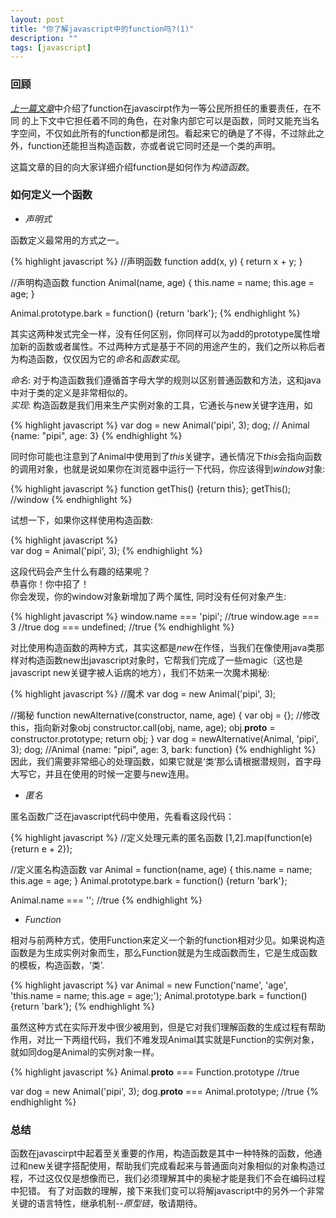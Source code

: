 ```yaml
---
layout: post
title: "你了解javascript中的function吗?(1)"
description: ""
tags: [javascript]
---
```


### 回顾 ###

[*上一篇文章*](/yangdong/archive/2012/02/05/function-in-javascript-0.html/)中介绍了function在javascirpt作为一等公民所担任的重要责任，在不同
的上下文中它担任着不同的角色，在对象内部它可以是函数，同时又能充当名字空间，不仅如此所有的function都是闭包。看起来它的确是了不得，不过除此之外，function还能担当构造函数，亦或者说它同时还是一个类的声明。

这篇文章的目的向大家详细介绍function是如何作为*构造函数*。

### 如何定义一个函数 ###
* _声明式_

函数定义最常用的方式之一。

{% highlight javascript %}
//声明函数
function add(x, y) {
    return x + y;
}

//声明构造函数
function Animal(name, age) {
    this.name = name;
    this.age = age;
}

Animal.prototype.bark = function() {return 'bark'};
{% endhighlight %}

<!-- more -->
其实这两种发式完全一样，没有任何区别，你同样可以为add的prototype属性增加新的函数或者属性。不过两种方式是基于不同的用途产生的，我们之所以称后者为构造函数，仅仅因为它的*命名*和*函数实现*。

*命名*: 对于构造函数我们遵循首字母大学的规则以区别普通函数和方法，这和java中对于类的定义是非常相似的。<br>
*实现*: 构造函数是我们用来生产实例对象的工具，它通长与new关键字连用，如

{% highlight javascript %}
var dog = new Animal('pipi', 3);
dog; // Animal {name: "pipi", age: 3}
{% endhighlight %}

同时你可能也注意到了Animal中使用到了*this*关键字，通长情况下*this*会指向函数的调用对象，也就是说如果你在浏览器中运行一下代码，你应该得到*window*对象:

{% highlight javascript %}
function getThis() {return this};
getThis(); //window
{% endhighlight %}

试想一下，如果你这样使用构造函数:

{% highlight javascript %}    
var dog = Animal('pipi', 3);
{% endhighlight %}

这段代码会产生什么有趣的结果呢？<br>
恭喜你！你中招了！<br>
你会发现，你的window对象新增加了两个属性, 同时没有任何对象产生:

{% highlight javascript %}
window.name === 'pipi'; //true
window.age === 3        //true
dog === undefined;      //true
{% endhighlight %}

对比使用构造函数的两种方式，其实这都是*new*在作怪，当我们在像使用java类那样对构造函数new出javascript对象时，它帮我们完成了一些magic（这也是javascript new关键字被人诟病的地方），我们不妨来一次魔术揭秘:

{%  highlight javascript %}
//魔术
var dog = new Animal('pipi', 3);

//揭秘
function newAlternative(constructor, name, age) {
    var obj = {};
    //修改this，指向新对象obj
    constructor.call(obj, name, age);
    obj.__proto__ = constructor.prototype;
    return obj;
}
var dog = newAlternative(Animal, 'pipi', 3);
dog; //Animal {name: "pipi", age: 3, bark: function}
{% endhighlight %}
因此，我们需要非常细心的处理函数，如果它就是‘类’那么请根据潜规则，首字母大写它，并且在使用的时候一定要与new连用。

* _匿名_

匿名函数广泛在javascript代码中使用，先看看这段代码：

{% highlight javascript %}
//定义处理元素的匿名函数
[1,2].map(function(e) {return e + 2});

//定义匿名构造函数
var Animal = function(name, age) {
    this.name = name;
    this.age = age;
}
Animal.prototype.bark = function() {return 'bark'};

Animal.name === ''; //true
{% endhighlight %}

* _Function_

相对与前两种方式，使用Function来定义一个新的function相对少见。如果说构造函数是为生成实例对象而生，那么Function就是为生成函数而生，它是生成函数的模板，构造函数，‘类’.

{% highlight javascript %}
var Animal = 
new Function('name', 'age', 'this.name = name; this.age = age;');
Animal.prototype.bark = function() {return 'bark'};
{% endhighlight %}

虽然这种方式在实际开发中很少被用到，但是它对我们理解函数的生成过程有帮助作用，对比一下两组代码，我们不难发现Animal其实就是Function的实例对象，就如同dog是Animal的实例对象一样。

{% highlight javascript %}
Animal.__proto__ === Function.prototype //true

var dog = new Animal('pipi', 3);
dog.__proto__ === Animal.prototype;     //true
{% endhighlight %}

### 总结 ###
函数在javascirpt中起着至关重要的作用，构造函数是其中一种特殊的函数，他通过和new关键字搭配使用，帮助我们完成看起来与普通面向对象相似的对象构造过程，不过这仅仅是想像而已，我们必须理解其中的奥秘才能是我们不会在编码过程中犯错。
有了对函数的理解，接下来我们变可以将解javascript中的另外一个非常关键的语言特性，继承机制--*原型链*，敬请期待。
